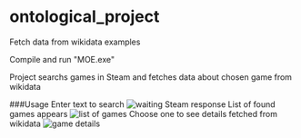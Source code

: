 # ontological_project

Fetch data from wikidata examples

Compile and run "MOE.exe"

Project searchs games in Steam and fetches data about chosen game from wikidata

###Usage
Enter text to search
![waiting Steam response](http://i.imgur.com/rMSBXjK.png?1)
List of found games appears
![list of games](http://i.imgur.com/7SVKK1n.png?1)
Choose one to see details fetched from wikidata
![game details](http://i.imgur.com/GDCq34i.png?1)